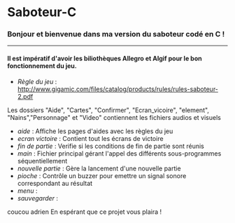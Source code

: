 # Saboteur-C

### Bonjour et bienvenue dans ma version du saboteur codé en C !

*** 
#### Il est impératif d'avoir les biliothèques Allegro et Algif pour le bon fonctionnement du jeu.

* _Règle du jeu_ :  http://www.gigamic.com/files/catalog/products/rules/rules-saboteur-2.pdf

Les dossiers "Aide", "Cartes", "Confirmer", "Ecran_vicoire", "element", "Nains","Personnage" et "Video" contiennent les fichiers audios et visuels

  * _aide_ : Affiche les pages d'aides avec les règles du jeu 
  * _ecran victoire_ : Contient tout les écrans de victoire 
  * _fin de partie_ : Verifie si les conditions de fin de partie sont réunis 
  * _main_ : Fichier principal gérant l'appel des différents sous-programmes séquentiellement
  * _nouvelle partie_ : Gère la lancement d'une nouvelle partie
  * _pioche_ : Contrôle un buzzer pour emettre un signal sonore correspondant au résultat
  * _menu_ :
  * _sauvegarder_ : 

coucou adrien
En espérant que ce projet vous plaira ! 
